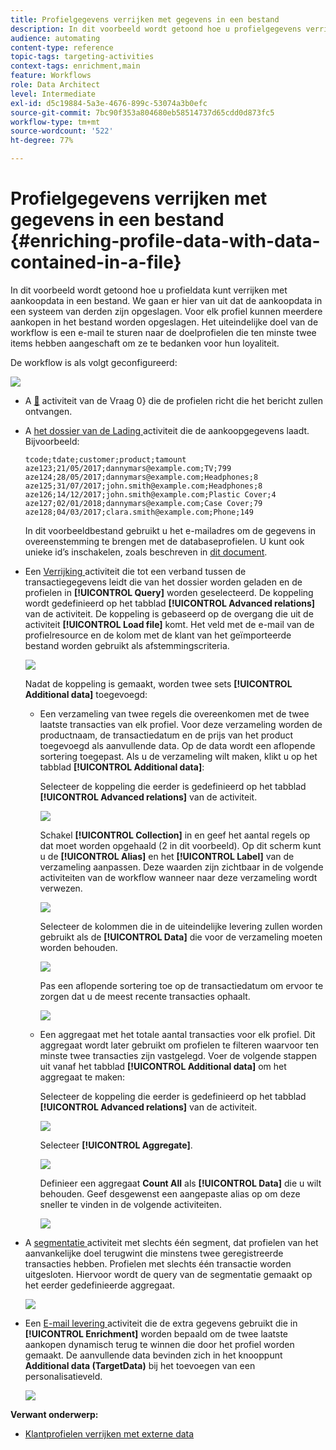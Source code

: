 ```yaml
---
title: Profielgegevens verrijken met gegevens in een bestand
description: In dit voorbeeld wordt getoond hoe u profielgegevens verrijkt met aankoopgegevens in een bestand.
audience: automating
content-type: reference
topic-tags: targeting-activities
context-tags: enrichment,main
feature: Workflows
role: Data Architect
level: Intermediate
exl-id: d5c19884-5a3e-4676-899c-53074a3b0efc
source-git-commit: 7bc90f353a804680eb58514737d65cdd0d873fc5
workflow-type: tm+mt
source-wordcount: '522'
ht-degree: 77%

---
```


# Profielgegevens verrijken met gegevens in een bestand {#enriching-profile-data-with-data-contained-in-a-file}

In dit voorbeeld wordt getoond hoe u profieldata kunt verrijken met aankoopdata in een bestand. We gaan er hier van uit dat de aankoopdata in een systeem van derden zijn opgeslagen. Voor elk profiel kunnen meerdere aankopen in het bestand worden opgeslagen. Het uiteindelijke doel van de workflow is een e-mail te sturen naar de doelprofielen die ten minste twee items hebben aangeschaft om ze te bedanken voor hun loyaliteit.

De workflow is als volgt geconfigureerd:

![](assets/enrichment_example_workflow.png)

* A [&#128279;](../../automating/using/query.md) activiteit van de Vraag 0&rbrace; die de profielen richt die het bericht zullen ontvangen.
* A [ het dossier van de Lading ](../../automating/using/load-file.md) activiteit die de aankoopgegevens laadt. Bijvoorbeeld:

  ```
  tcode;tdate;customer;product;tamount
  aze123;21/05/2017;dannymars@example.com;TV;799
  aze124;28/05/2017;dannymars@example.com;Headphones;8
  aze125;31/07/2017;john.smith@example.com;Headphones;8
  aze126;14/12/2017;john.smith@example.com;Plastic Cover;4
  aze127;02/01/2018;dannymars@example.com;Case Cover;79
  aze128;04/03/2017;clara.smith@example.com;Phone;149
  ```

  In dit voorbeeldbestand gebruikt u het e-mailadres om de gegevens in overeenstemming te brengen met de databaseprofielen. U kunt ook unieke id’s inschakelen, zoals beschreven in [dit document](../../developing/using/configuring-the-resource-s-data-structure.md#generating-a-unique-id-for-profiles-and-custom-resources).

* Een [ Verrijking ](../../automating/using/enrichment.md) activiteit die tot een verband tussen de transactiegegevens leidt die van het dossier worden geladen en de profielen in **[!UICONTROL Query]** worden geselecteerd. De koppeling wordt gedefinieerd op het tabblad **[!UICONTROL Advanced relations]** van de activiteit. De koppeling is gebaseerd op de overgang die uit de activiteit **[!UICONTROL Load file]** komt. Het veld met de e-mail van de profielresource en de kolom met de klant van het geïmporteerde bestand worden gebruikt als afstemmingscriteria.

  ![](assets/enrichment_example_workflow2.png)

  Nadat de koppeling is gemaakt, worden twee sets **[!UICONTROL Additional data]** toegevoegd:

   * Een verzameling van twee regels die overeenkomen met de twee laatste transacties van elk profiel. Voor deze verzameling worden de productnaam, de transactiedatum en de prijs van het product toegevoegd als aanvullende data. Op de data wordt een aflopende sortering toegepast. Als u de verzameling wilt maken, klikt u op het tabblad **[!UICONTROL Additional data]**:

     Selecteer de koppeling die eerder is gedefinieerd op het tabblad **[!UICONTROL Advanced relations]** van de activiteit.

     ![](assets/enrichment_example_workflow3.png)

     Schakel **[!UICONTROL Collection]** in en geef het aantal regels op dat moet worden opgehaald (2 in dit voorbeeld). Op dit scherm kunt u de **[!UICONTROL Alias]** en het **[!UICONTROL Label]** van de verzameling aanpassen. Deze waarden zijn zichtbaar in de volgende activiteiten van de workflow wanneer naar deze verzameling wordt verwezen.

     ![](assets/enrichment_example_workflow4.png)

     Selecteer de kolommen die in de uiteindelijke levering zullen worden gebruikt als de **[!UICONTROL Data]** die voor de verzameling moeten worden behouden.

     ![](assets/enrichment_example_workflow6.png)

     Pas een aflopende sortering toe op de transactiedatum om ervoor te zorgen dat u de meest recente transacties ophaalt.

     ![](assets/enrichment_example_workflow7.png)

   * Een aggregaat met het totale aantal transacties voor elk profiel. Dit aggregaat wordt later gebruikt om profielen te filteren waarvoor ten minste twee transacties zijn vastgelegd. Voer de volgende stappen uit vanaf het tabblad **[!UICONTROL Additional data]** om het aggregaat te maken:

     Selecteer de koppeling die eerder is gedefinieerd op het tabblad **[!UICONTROL Advanced relations]** van de activiteit.

     ![](assets/enrichment_example_workflow3.png)

     Selecteer **[!UICONTROL Aggregate]**.

     ![](assets/enrichment_example_workflow8.png)

     Definieer een aggregaat **Count All** als **[!UICONTROL Data]** die u wilt behouden. Geef desgewenst een aangepaste alias op om deze sneller te vinden in de volgende activiteiten.

     ![](assets/enrichment_example_workflow9.png)

* A [ segmentatie ](../../automating/using/segmentation.md) activiteit met slechts één segment, dat profielen van het aanvankelijke doel terugwint die minstens twee geregistreerde transacties hebben. Profielen met slechts één transactie worden uitgesloten. Hiervoor wordt de query van de segmentatie gemaakt op het eerder gedefinieerde aggregaat.

  ![](assets/enrichment_example_workflow5.png)

* Een [ E-mail levering ](../../automating/using/email-delivery.md) activiteit die de extra gegevens gebruikt die in **[!UICONTROL Enrichment]** worden bepaald om de twee laatste aankopen dynamisch terug te winnen die door het profiel worden gemaakt. De aanvullende data bevinden zich in het knooppunt **Additional data (TargetData)** bij het toevoegen van een personalisatieveld.

  ![](assets/enrichment_example_workflow10.png)

**Verwant onderwerp:**

* [Klantprofielen verrijken met externe data](https://helpx.adobe.com/campaign/kb/simplify-campaign-management.html#Managedatatofuelengagingexperiences)
